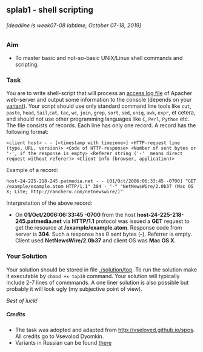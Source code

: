 ## splab1 - shell scripting

###### \[deadline is week07-08 labtime, October 07-18, 2019\]

### Aim
- To master basic and not-so-basic UNIX/Linux shell commands and scripting.

### Task

You are to write shell-script that will process an [access log file](http://vseloved.github.io/spos/log.txt.zip) of Apacher web-server and output some information to the console (depends on your [variant](./variants)). Your script should use only standard command line tools like `cut`, `paste`, `head`, `tail`,`cat`, `tac`, `wc`, `join`, `grep`, `sort`, `sed`, `uniq`, `awk`, `expr`, et cetera, and should not use other programming languages like `C`, `Perl`, `Python` etc. The file consists of records. Each line has only one record. A record has the following format:

```
<client host> - - [<timestamp with timezone>] <HTTP-request line (type, URL, version)> <Code of HTTP-response> <Number of sent bytes or '-', if the response is empty> <Referer string ('-'  means direct request without referer)> <Client info (browser, application)>
```

Example of a record:
```
host-24-225-218-245.patmedia.net - - [01/Oct/2006:06:33:45 -0700] "GET /example/example.atom HTTP/1.1" 304 - "-" "NetNewsWire/2.0b37 (Mac OS X; Lite; http://ranchero.com/netnewswire/)"
```
Interpretation of the above record:
* On **01/Oct/2006:06:33:45 -0700** from the host **host-24-225-218-245.patmedia.net** via **HTTP/1.1** protocol
was issued a **GET** request to get the resource at **/example/example.atom**. Response code from server is **304**. Such a response has 0 sent bytes (**-**). Referrer is empty. Client used **NetNewsWire/2.0b37** and client OS was **Mac OS X**.

### Your Solution

Your solution should be stored in file [./solution/top](./solution/top). To run the solution make it executable by `chmod +x top10` command. Your solution will typically include 2-7 lines of commmands. A one liner solution is also possible but probably it will look ugly (my subjective point of view).

_Best of luck!_

##### Credits
* The task was adopted and adapted from http://vseloved.github.io/spos. All credits go to Vsevolod Dyomkin.
* Variants in Russian can be found [there](http://vseloved.github.io/pdf/var-sh-ru.pdf)
